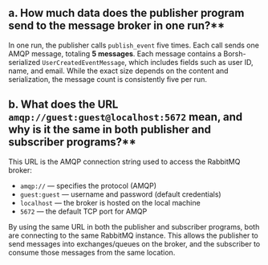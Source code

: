 ## a. How much data does the publisher program send to the message broker in one run?**  
In one run, the publisher calls `publish_event` five times. Each call sends one AMQP message, totaling **5 messages**. Each message contains a Borsh-serialized `UserCreatedEventMessage`, which includes fields such as user ID, name, and email. While the exact size depends on the content and serialization, the message count is consistently five per run.

## b. What does the URL `amqp://guest:guest@localhost:5672` mean, and why is it the same in both publisher and subscriber programs?**  
This URL is the AMQP connection string used to access the RabbitMQ broker:

- `amqp://` — specifies the protocol (AMQP)
- `guest:guest` — username and password (default credentials)
- `localhost` — the broker is hosted on the local machine
- `5672` — the default TCP port for AMQP

By using the same URL in both the publisher and subscriber programs, both are connecting to the same RabbitMQ instance. This allows the publisher to send messages into exchanges/queues on the broker, and the subscriber to consume those messages from the same location.
